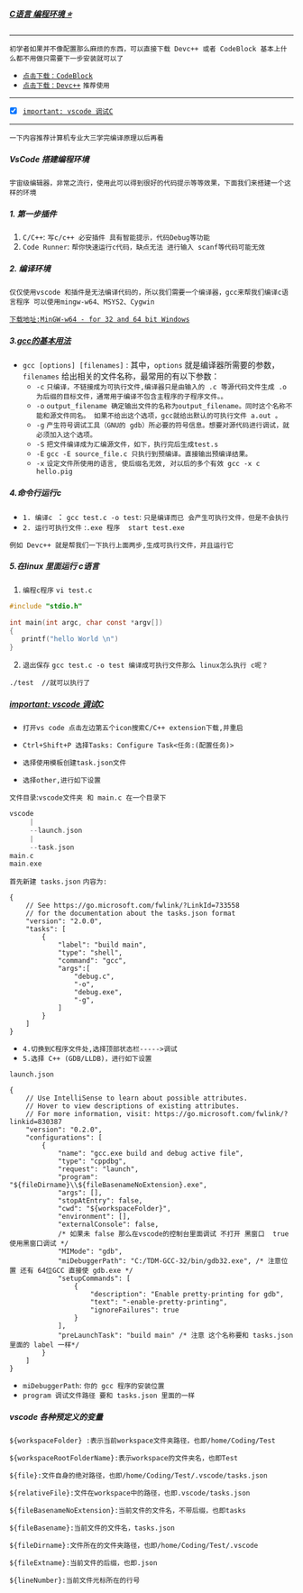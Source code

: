 ##### [C语言 编程环境 :star:](#top) <b id="top"></b>
----
`初学者如果并不像配置那么麻烦的东西，可以直接下载 Devc++ 或者 CodeBlock 基本上什么都不用做只需要下一步安装就可以了`
* [`点击下载：CodeBlock`](http://www.codeblocks.org/downloads)
* [`点击下载：Devc++`](https://sourceforge.net/projects/orwelldevcpp/) `推荐使用`

---
- [x] [`important: vscode 调试C`](#target1)

-----
`一下内容推荐计算机专业大三学完编译原理以后再看`


##### VsCode 搭建编程环境
`宇宙级编辑器，非常之流行，使用此可以得到很好的代码提示等等效果，下面我们来搭建一个这样的环境`

##### 1. 第一步插件
1. `C/C++`: `写c/c++ 必安插件 具有智能提示，代码Debug等功能`
2. `Code Runner`: `帮你快速运行c代码，缺点无法 进行输入 scanf等代码可能无效`

##### 2. 编译环境
`仅仅使用vscode 和插件是无法编译代码的，所以我们需要一个编译器，gcc来帮我们编译c语言程序 可以使用mingw-w64、MSYS2、Cygwin`

[`下载地址:MinGW-w64 - for 32 and 64 bit Windows`](https://sourceforge.net/projects/mingw-w64/)

##### 3.[gcc的基本用法](#top)
* `gcc [options] [filenames]` : 其中，`options` 就是编译器所需要的参数，`filenames` 给出相关的文件名称，最常用的有以下参数：
  * `-c` `只编译，不链接成为可执行文件,编译器只是由输入的 .c 等源代码文件生成 .o 为后缀的目标文件，通常用于编译不包含主程序的子程序文件。。`
  * `-o` `output_filename 确定输出文件的名称为output_filename。同时这个名称不能和源文件同名。
        如果不给出这个选项，gcc就给出默认的可执行文件 a.out 。`
  * `-g` `产生符号调试工具（GNU的 gdb）所必要的符号信息。想要对源代码进行调试，就必须加入这个选项。`
  * `-S` `把文件编译成为汇编源文件，如下，执行完后生成test.s`
  * `-E` `gcc -E source_file.c 只执行到预编译。直接输出预编译结果。`
  * `-x` `设定文件所使用的语言, 使后缀名无效, 对以后的多个有效 gcc -x c hello.pig `
  
##### 4.命令行运行c
* `1. 编译c `： `gcc test.c -o test`: `只是编译而已 会产生可执行文件，但是不会执行`
* `2. 运行可执行文件` :` .exe 程序  start test.exe `

`例如 Devc++ 就是帮我们一下执行上面两步,生成可执行文件，并且运行它`

##### 5.在linux 里面运行 c语言
1. `编程c程序`  `vi test.c`
```c
#include "stdio.h"

int main(int argc, char const *argv[])
{
   printf("hello World \n")
}
```
2. `退出保存`
`gcc test.c -o test 编译成可执行文件那么 linux怎么执行 c呢？`

```shell
./test  //就可以执行了
```

##### [important: vscode 调试C](#top) <b id="target1"></b>

* `打开vs code 点击左边第五个icon搜索C/C++ extension下载,并重启`
* `Ctrl+Shift+P 选择Tasks: Configure Task<任务:(配置任务)>`
* `选择使用模板创建task.json文件`

* `选择other,进行如下设置`

`文件目录`:`vscode文件夹 和 main.c 在一个目录下`

```c
vscode
     |
     --launch.json
     |
     --task.json
main.c
main.exe
```
`首先新建 tasks.json` `内容为:`
```node
{
    // See https://go.microsoft.com/fwlink/?LinkId=733558
    // for the documentation about the tasks.json format
    "version": "2.0.0",
    "tasks": [
        {
            "label": "build main",
            "type": "shell",
            "command": "gcc",
            "args":[
                "debug.c",
                "-o",
                "debug.exe",
                "-g",
            ]
        }
    ]
}
```

* `4.切换到C程序文件处,选择顶部状态栏----->调试`
* `5.选择 C++ (GDB/LLDB)，进行如下设置`


`launch.json`
```node
{
    // Use IntelliSense to learn about possible attributes.
    // Hover to view descriptions of existing attributes.
    // For more information, visit: https://go.microsoft.com/fwlink/?linkid=830387
    "version": "0.2.0",
    "configurations": [
        {
            "name": "gcc.exe build and debug active file",
            "type": "cppdbg",
            "request": "launch",
            "program": "${fileDirname}\\${fileBasenameNoExtension}.exe",
            "args": [],
            "stopAtEntry": false,
            "cwd": "${workspaceFolder}",
            "environment": [],
            "externalConsole": false,
            /* 如果未 false 那么在vscode的控制台里面调试 不打开 黑窗口  true 使用黑窗口调试 */
            "MIMode": "gdb",
            "miDebuggerPath": "C:/TDM-GCC-32/bin/gdb32.exe", /* 注意位置 还有 64位GCC 直接使 gdb.exe */
            "setupCommands": [
                {
                    "description": "Enable pretty-printing for gdb",
                    "text": "-enable-pretty-printing",
                    "ignoreFailures": true
                }
            ],
            "preLaunchTask": "build main" /* 注意 这个名称要和 tasks.json 里面的 label 一样*/
        }
    ]
}
```

* `miDebuggerPath`: `你的 gcc 程序的安装位置`
* `program 调试文件路径 要和 tasks.json 里面的一样`

##### vscode 各种预定义的变量
```node
${workspaceFolder} :表示当前workspace文件夹路径，也即/home/Coding/Test

${workspaceRootFolderName}:表示workspace的文件夹名，也即Test

${file}:文件自身的绝对路径，也即/home/Coding/Test/.vscode/tasks.json

${relativeFile}:文件在workspace中的路径，也即.vscode/tasks.json

${fileBasenameNoExtension}:当前文件的文件名，不带后缀，也即tasks

${fileBasename}:当前文件的文件名，tasks.json

${fileDirname}:文件所在的文件夹路径，也即/home/Coding/Test/.vscode

${fileExtname}:当前文件的后缀，也即.json

${lineNumber}:当前文件光标所在的行号
```

